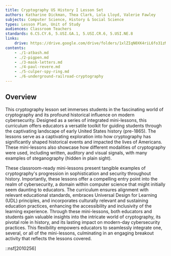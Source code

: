 ```yaml
---
title: Cryptography US History I Lesson Set
authors: Katharine Dickman, Thea Clark, Lola Lloyd, Valerie Fawley
subjects: Computer Science, History & Social Science
types: Lesson Plan, Unit of Study
audiences: Classroom Teachers
standards: 6.CS.CY.6, 5.USI.GA.1, 5.USI.CR.6, 5.USI.NE.8
links:
    drive: https://drive.google.com/drive/folders/1xlZIqN0XK4riL6fo31zMZN_FM9Ms5x7L
contents:
    - ./1-atbash.md
    - ./2-pigpen.md
    - ./3-mask-letters.md
    - ./4-paul-revere.md
    - ./5-culper-spy-ring.md
    - ./6-underground-railroad-cryptography
---
```


## Overview

This cryptography lesson set immerses students in the fascinating world of cryptography and its profound historical influence on modern cybersecurity. Designed as a series of integrated mini-lessons, this curriculum offers educators a versatile toolkit for guiding students through the captivating landscape of early United States history (pre-1865). The lessons serve as a captivating exploration into how cryptography has significantly shaped historical events and impacted the lives of Americans. These mini-lessons also showcase how different modalities of cryptography were used, including written, auditory and visual signals, with many examples of steganography (hidden in plain sight). 

These classroom-ready mini-lessons present tangible examples of cryptography's progression in sophistication and security throughout history. Importantly, these lessons offer a compelling entry point into the realm of cybersecurity, a domain within computer science that might initially seem daunting to educators. The curriculum ensures alignment with relevant educational standards, embraces Universal Design for Learning (UDL) principles, and incorporates culturally relevant and sustaining education practices, enhancing the accessibility and inclusivity of the learning experience. Through these mini-lessons, both educators and students gain valuable insights into the intricate world of cryptography, its pivotal role in history, and its lasting impact on modern-day cybersecurity practices. This flexibility empowers educators to seamlessly integrate one, several, or all of the mini-lessons, culminating in an engaging breakout activity that reflects the lessons covered.

::nsf[2010256]

